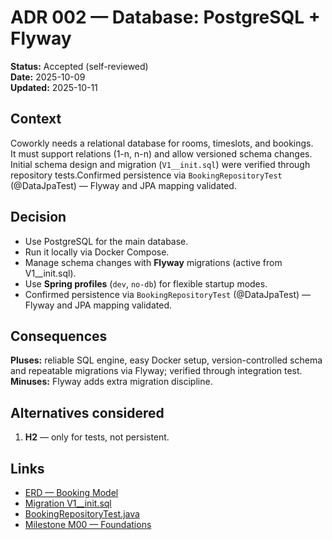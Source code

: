 # ADR 002 — Database: PostgreSQL + Flyway

**Status:** Accepted (self-reviewed)  
**Date:** 2025-10-09  
**Updated:** 2025-10-11

## Context
Coworkly needs a relational database for rooms, timeslots, and bookings.  
It must support relations (1-n, n-n) and allow versioned schema changes.
Initial schema design and migration (`V1__init.sql`) were verified through repository tests.Confirmed persistence via `BookingRepositoryTest` (@DataJpaTest) — Flyway and JPA mapping validated.

## Decision
- Use PostgreSQL for the main database.
- Run it locally via Docker Compose.
- Manage schema changes with **Flyway** migrations (active from V1__init.sql).
- Use **Spring profiles** (`dev`, `no-db`) for flexible startup modes.
- Confirmed persistence via `BookingRepositoryTest` (@DataJpaTest) — Flyway and JPA mapping validated.

## Consequences
**Pluses:** reliable SQL engine, easy Docker setup, version-controlled schema and repeatable migrations via Flyway; verified through integration test.   
**Minuses:**  Flyway adds extra migration discipline.

## Alternatives considered
1. **H2** — only for tests, not persistent.

## Links
- [ERD — Booking Model](../designs/erd-booking.mmd)
- [Migration V1__init.sql](https://github.com/KasiaKab/coworkly-api/blob/dev/src/main/resources/db/migration/V1__init.sql)
- [BookingRepositoryTest.java](https://github.com/KasiaKab/coworkly-api/blob/dev/src/test/java/com/coworkly/repository/BookingRepositoryTest.java)
- [Milestone M00 — Foundations](../milestones/m00-foundations.md)
